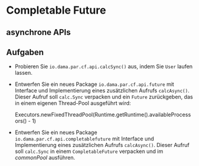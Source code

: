 # Completable Future #

## asynchrone APIs ##


## Aufgaben ##

* Probieren Sie ``io.dama.par.cf.api.calcSync()`` aus, indem Sie ``User`` laufen lassen.
* Entwerfen Sie ein neues Package ``io.dama.par.cf.api.future`` mit Interface und Implementierung eines zusätzlichen Aufrufs ``calcAsync()``. Dieser Aufruf soll ``calc.Sync`` verpacken und ein ``Future`` zurückgeben, das in einem eigenen Thread-Pool ausgeführt wird:

	Executors.newFixedThreadPool(Runtime.getRuntime().availableProcessors() - 1)
	
* Entwerfen Sie ein neues Package ``io.dama.par.cf.api.completablefuture`` mit Interface und Implementierung eines zusätzlichen Aufrufs ``calcAsync()``. Dieser Aufruf soll ``calc.Sync`` in einem ``CompletableFuture`` verpacken und im *commonPool* ausführen.
  
